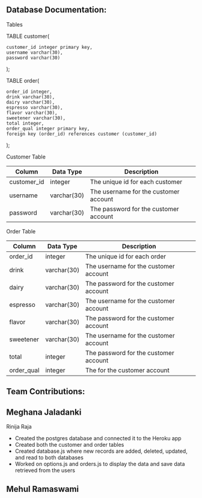 ## Database Documentation:

Tables

TABLE customer(

	customer_id integer primary key,
	username varchar(30), 
	password varchar(30)
    
);

TABLE order(

	order_id integer,
	drink varchar(30),
	dairy varchar(30),
	espresso varchar(30), 
	flavor varchar(30),
	sweetener varchar(30),
	total integer,
	order_qual integer primary key,
	foreign key (order_id) references customer (customer_id)

);

Customer Table

| Column       | Data Type | Description              |
|--------------|-----------|--------------------------|
| customer_id  | integer    | The unique id for each customer  |
| username     | varchar(30)   | The username for the customer account |
| password     | varchar(30)   | The password for the customer account |

Order Table

| Column       | Data Type | Description              |
|--------------|-----------|--------------------------|
| order_id  | integer    | The unique id for each order |
| drink     | varchar(30)   | The username for the customer account |
| dairy     | varchar(30)   | The password for the customer account |
| espresso     | varchar(30)   | The username for the customer account |
| flavor     | varchar(30)   | The password for the customer account |
| sweetener     | varchar(30)   | The username for the customer account |
| total    | integer  | The password for the customer account |
| order_qual    | integer  | The for the customer account |

## Team Contributions:

Meghana Jaladanki
- 

Rinija Raja
- Created the postgres database and connected it to the Heroku app
- Created both the customer and order tables
- Created database.js where new records are added, deleted, updated, and read to both databases
- Worked on options.js and orders.js to display the data and save data retrieved from the users

Mehul Ramaswami
- 